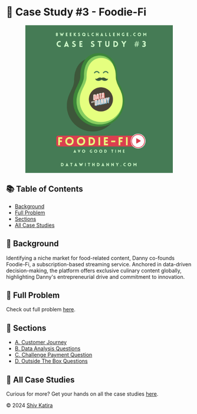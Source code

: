 # 🥑 Case Study #3 - Foodie-Fi
<p align="center">
<img src="../img/3.png" align="center" width="400" height="400" >

## 📚 Table of Contents
* [Background](#-background)
* [Full Problem](#-full-problem)
* [Sections](#-sections)
* [All Case Studies](#-all-case-studies)

## 📌 Background

Identifying a niche market for food-related content, Danny co-founds Foodie-Fi, a subscription-based streaming service. Anchored in data-driven decision-making, the platform offers exclusive culinary content globally, highlighting Danny's entrepreneurial drive and commitment to innovation.

## 🧩 Full Problem

Check out full problem [here](https://8weeksqlchallenge.com/case-study-3/).

## 📁 Sections

- [A. Customer Journey](A%20-%20Customer%20Journey/README.md)
- [B. Data Analysis Questions](B%20-%20Data%20Analysis%20Questions/README.md)
- [C. Challenge Payment Question](C%20-%20Challenge%20Payment%20Question/README.md)
- [D. Outside The Box Questions](D%20-%20Outside%20The%20Box%20Questions/README.md)

## 🏡 All Case Studies

Curious for more? Get your hands on all the case studies [here](../README.md).

© 2024 [Shiv Katira](https://github.com/shivkatira)